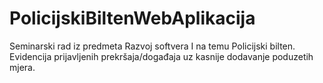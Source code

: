 # PolicijskiBiltenWebAplikacija

Seminarski rad iz predmeta Razvoj softvera I na temu Policijski bilten. Evidencija prijavljenih prekršaja/događaja uz kasnije dodavanje poduzetih mjera.

